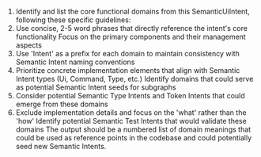 1. Identify and list the core functional domains from this SemanticUiIntent, following these specific guidelines:
2. Use concise, 2-5 word phrases that directly reference the intent's core functionality
   Focus on the primary components and their management aspects
3. Use 'Intent' as a prefix for each domain to maintain consistency with Semantic Intent naming conventions
4. Prioritize concrete implementation elements that align with Semantic Intent types (Ui, Command, Type, etc.)
   Identify domains that could serve as potential Semantic Intent seeds for subgraphs
5. Consider potential Semantic Type Intents and Token Intents that could emerge from these domains
6. Exclude implementation details and focus on the 'what' rather than the 'how'
   Identify potential Semantic Test Intents that would validate these domains
   The output should be a numbered list of domain meanings that could be used as reference points in the codebase and could potentially seed new Semantic Intents.
